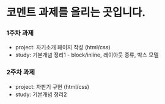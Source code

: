 # 코멘트 과제를 올리는 곳입니다.

### 1주차 과제

- project: 자기소개 페이지 작성 (html/css)
- study: 기본개념 정리1 - block/inline, 레이아웃 종류, 박스 모델

### 2주차 과제

- project: 자판기 구현 (html/css)
- study: 기본개념 정리2
